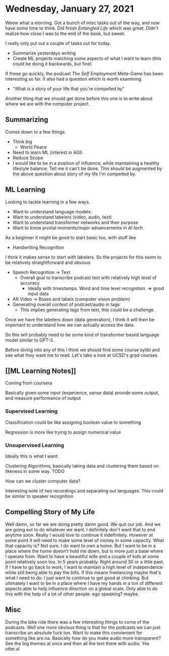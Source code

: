 # Wednesday, January 27, 2021

Weew what a morning. Got a bunch of misc tasks out of the way, and now have some time to think.
Did finish *Entangled Life* which was great. Didn't realize how close I was to the end of the book, but sweet. 

I really only put out a couple of tasks out for today.

* Summarize yesterdays writing
* Create ML projects matching some aspects of what I want to learn (this could be doing it backwards, but fine) 

If these go quickly, the podcast *The Self Employment Meta-Game* has been interesting so far.
It also had a question which is worth examining. 

* "What is a story of your life that you're compelled by"

Another thing that we should get done before this one is to write about where we are with the computer project.

## Summarizing

Comes down to a few things. 

* Think big
  * World Peace
* Need to learn ML (interest in AGI)
* Reduce Scope
* I would like to be in a position of influence, while maintaining a healthy lifestyle balance. Tell me it can't be done. This should be augmented by the above question about story of my life I'm compelled by.

## ML Learning

Looking to tackle learning in a few ways.

* Want to understand language models.
* Want to understand labelers (video, audio, text)
* Want to understand transformer networks and their purpose
* Want to know pivotal moments/major advancements in AI tech

As a beginner it might be good to start basic too, with stuff like

* Handwriting Recognition

I think it makes sense to start with labelers.
So the projects for this seem to be relatively straightforward and obvious

* Speech Recognition -> Text
  * Overall goal to transcribe podcast text with relatively high level of accuracy
    * Ideally with timestamps. Word and time level recognition. => good input data
* AR Video -> Boxes and labels (computer vision problem)
* Generating overall context of podcast/audio in tags
  * This implies generating tags from text, this could be a challenge.

Once we have the labelers down (data generation), I think it will then 
be important to understand how we can actually access the data.

So this will probably need to be some kind of transformer based language 
model similar to GPT-3. 

Before diving into any of this I think we should find some course sylibi and
see what they want me to read. Let's take a look at UCSD's grad courses.

## [[ML Learning Notes]]

Coming from coursera

Basically given some input (experience, sense data) provide some output, and 
measure performance of output

### Supervised Learning

Classification could be like assigning boolean value to something

Regression is more like trying to assign numerical value

### Unsupervised Learning

Ideally this is what I want. 

Clustering Algorithms, basically taking data and clustering them based on likeness
in some way. TODO

How can we cluster computer data?

Interesting note of two recordings and separating out languages. This could be 
similar to speaker recognition

## Compelling Story of My Life

Well damn, so far we are doing pretty damn good. We quit our job. And we are going
out to do whatever we want. I definitely don't want that to end anytime soon.
Really I would love to continue it indefinitely. However at some point it will
need to make some level of money in some capacity. What that capacity is? Not sure.
I do want to own a home. But I want to be in a place where the home doesn't hold me
down, but is more just a base where I operate from. Want to have a beautiful wife and
a couple of kids at some point relatively soon too. In 5 years probably. Right around
30 or a little past. If I have to go back to work, I want to maintain a high level 
of independence while still being able to pay the bills. If this means freelancing
maybe that's what I need to do. I just want to continue to get good at climbing.
But ultimately I want to be in a place where I have my hands in a ton of different
aspects able to help influence direction on a global scale. Only able to do this
with the help of a lot of other people. ego speaking? maybe.

## Misc

During the bike ride there was a few interesting things to come of the podcasts.
Well one more obvious thing is that for the podcasts we can just transcribe 
an absolute fuck ton. Want to make this convienient for something like are.na.
Basically how do you make audio more transparent? See the big themes at once
and then all the text there with audio. Yes otter.ai
